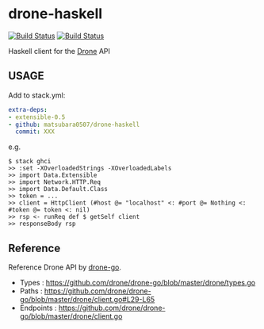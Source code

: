 # drone-haskell

[![Build Status](https://travis-ci.org/matsubara0507/drone-haskell.svg?branch=master)](https://travis-ci.org/matsubara0507/drone-haskell)
[![Build Status](https://cloud.drone.io/api/badges/matsubara0507/drone-haskell/status.svg)](https://cloud.drone.io/matsubara0507/drone-haskell)

Haskell client for the [Drone](https://github.com/drone/drone) API

## USAGE

Add to stack.yml:

```yaml
extra-deps:
- extensible-0.5
- github: matsubara0507/drone-haskell
  commit: XXX
```

e.g.

```
$ stack ghci
>> :set -XOverloadedStrings -XOverloadedLabels
>> import Data.Extensible
>> import Network.HTTP.Req
>> import Data.Default.Class
>> token = ...
>> client = HttpClient (#host @= "localhost" <: #port @= Nothing <: #token @= token <: nil)
>> rsp <- runReq def $ getSelf client
>> responseBody rsp
```

## Reference

Reference Drone API by [drone-go](https://github.com/drone/drone-go).

- Types : https://github.com/drone/drone-go/blob/master/drone/types.go
- Paths : https://github.com/drone/drone-go/blob/master/drone/client.go#L29-L65
- Endpoints : https://github.com/drone/drone-go/blob/master/drone/client.go
